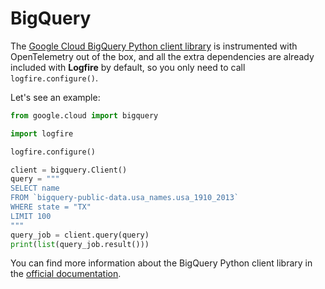 # BigQuery

The [Google Cloud BigQuery Python client library][bigquery-pypi] is instrumented with OpenTelemetry out of the box,
and all the extra dependencies are already included with **Logfire** by default, so you only need to call `logfire.configure()`.

Let's see an example:

```python
from google.cloud import bigquery

import logfire

logfire.configure()

client = bigquery.Client()
query = """
SELECT name
FROM `bigquery-public-data.usa_names.usa_1910_2013`
WHERE state = "TX"
LIMIT 100
"""
query_job = client.query(query)
print(list(query_job.result()))
```

You can find more information about the BigQuery Python client library in the [official documentation][bigquery].

[bigquery]: https://cloud.google.com/python/docs/reference/bigquery/latest
[bigquery-pypi]: https://pypi.org/project/google-cloud-bigquery/
